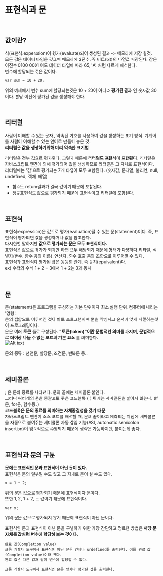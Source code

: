 표현식과 문
===========

<br/>

## 값이란?
식(표현식.experssion)이 평가(evaluate)되어 생성된 결과 -> 메모리에 저장 될것.   
모든 값은 데이터 타입을 갖으며 메모리에 2진수, 즉 비트(bit)의 나열로 저장된다. 같은 이진수  0100 0001 여도 데이터 타입에 따라 65, 'A' 처럼 다르게 해석한다.   
변수에 할당되는 것은 값이다.

    var sum = 10 + 20;

위의 예제에서 변수 sum에 할당되는것은 10 + 20이 아니라 __평가된 결과__ 인 숫자값 30이다. 할당 이전에 평가된 값을 생성해야 한다.

<br/>

## 리터럴
사람이 이해할 수 있는 문자 , 약속된 기호를 사용하여 값을 생성하는 표기 방식. 기계어를 사람이 이해할 수 있는 언어로 만들어 놓은 것.   
__리터럴은 값을 생성하기위해 미리 약속한 표기법__   

리터럴은 전부 값으로 평가된다. 그렇기 때문에 __리터럴도 표현식에 포함된다.__ 리터럴은 자바스크립트 엔진에 의해 평가되어 값을 생성하므로 리터럴은 그 자체로 표현식이다.   
리터럴에는 '값'으로 평가되는 7개 타입이 모두 포함된다. (숫자값, 문자열, 불리언, null, undefined, 객체, 배열)    
+ 함수도 return결과가 결국 값이기 때문에 포함된다.   
+ 정규표현식도 값으로 평가되기 때문에 표현식이고 리터럴에 포함된다.   

<br/>

## 표현식
표현식(expression)은 값으로 평가(evaluation)될 수 있는 문(statement)이다. 즉, 표현식이 평가되면 값을 생성하거나 값을 참조한다.   
다시한번 말하지만 __값으로 평가되는 문은 모두 표현식이다.__   
표현식은 값으로 평가가 되기만 하면 모두 해당되기 때문에 형태가 다양하다.리터럴, 식별자(변수, 함수 등의 이름), 연산자, 함수 호출 등의 조합으로 이루어질 수 있다.     
표현식과 표현식이 평가된 값은 동등한 관계. 즉 동치(epuivalent)다.   
 ex) 수학의 수식 1 + 2 = 3에서 1 + 2는 3과 동치   

<br/>

 ## 문
 문(statement)은 프로그램을 구성하는 기본 단위이자 최소 실행 단위. 컴퓨터에 내리는 '명령'.   
 문의 집합으로 이루어진 것이 바로 프로그램이며 문을 작성하고 순서에 맞게 나열하는것이 프로그래밍이다.   
 문은 여러 __토큰__ 들로 구성된다. __"토큰(token)"이란 문법적인 의미를 가지며, 문법적으로 더이상 나눌 수 없는 코드의 기본 요소__ 를 의미한다.    
 ![Alt text](/path/to/image/5-2.png)   

문의 종류 : 선언문, 할당문, 조건문, 반복문 등..   

<br/>

## 세미콜론
; 은 문의 종료를 나타낸다. 문의 끝에는 세미콜론 붙인다.   
그러나 여러개의 문을 중괄호로 묶은 코드블록 { } 뒤에는 세미콜론을 붙이지 않는다. (if문, for문, 함수등..)   
__코드블록은 문의 종료를 의미하는 자체종결성을 갖기 때문__   
자바스크립트 엔진이 소스 코드를 해석할 때, 문의 끝이라고 예측되는 지점에 세미콜론을 자동으로 붙여주는 세미콜론 자동 삽입 기능(ASI, automatic semicolon insertion)이 암묵적으로 수행되기 때문에 생략은 가능하지만, 붙이는게 좋다.   

<br/>

## 표현식과 문의 구분
__문에는 표현식인 문과 표현식이 아닌 문이 있다.__   
표현식은 문의 일부일 수도 있고 그 자체로 문이 될 수도 있다.   

    x = 1 + 2;

위의 문은 값으로 평가되기 때문에 표현식이자 문이다.   
또한 1, 2, 1 + 2, 도 값이기 때문에 표현식이다.   
 
    var x;

위의 문은 값으로 평가되지 않기 때문에 표현식이 아닌 문이다.   

표현식인 문과 표현식이 아닌 문을 구별하기 위한 가장 간단하고 명료한 방법은 __해당 문 자체를 값처럼 변수에 할당해 보는 것이다.__    

    완료 값(Completion value)
    크롬 개발자 도구에서 표현식이 아닌 문은 언제나 undefined를 출력한다. 이를 완료 값(Completion value)이라 한다. 
    완료 값은 다른 값과 같이 변수에 할당할 수 없다.
     
    크롬 개발자 도구에서 표현식인 문은 언제나 평가된 값을 출력한다.
